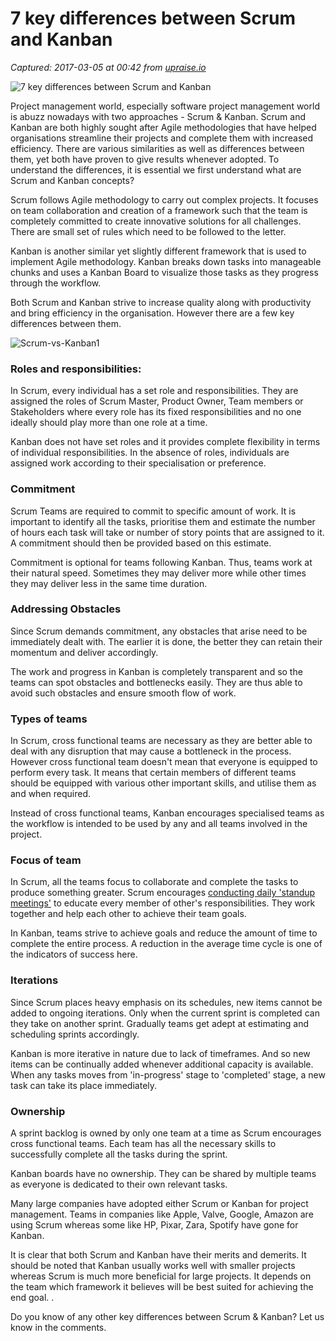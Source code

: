 # 7 key differences between Scrum and Kanban

_Captured: 2017-03-05 at 00:42 from [upraise.io](http://upraise.io/blog/scrum-kanban-project-management/?utm_campaign=coschedule&utm_source=twitter&utm_medium=TechAmoeba&utm_content=7%20key%20differences%20between%20Scrum%20and%20Kanban)_

![7 key differences between Scrum and Kanban](http://upraise.io/wp-content/uploads/sites/2/2016/08/xProject-management-2-1200x550.jpg.pagespeed.ic.0FJODrh116.jpg)

Project management world, especially software project management world is abuzz nowadays with two approaches - Scrum & Kanban. Scrum and Kanban are both highly sought after Agile methodologies that have helped organisations streamline their projects and complete them with increased efficiency. There are various similarities as well as differences between them, yet both have proven to give results whenever adopted. To understand the differences, it is essential we first understand what are Scrum and Kanban concepts?

Scrum follows Agile methodology to carry out complex projects. It focuses on team collaboration and creation of a framework such that the team is completely committed to create innovative solutions for all challenges. There are small set of rules which need to be followed to the letter.

Kanban is another similar yet slightly different framework that is used to implement Agile methodology. Kanban breaks down tasks into manageable chunks and uses a Kanban Board to visualize those tasks as they progress through the workflow.

Both Scrum and Kanban strive to increase quality along with productivity and bring efficiency in the organisation. However there are a few key differences between them.

![Scrum-vs-Kanban1](http://upraise.io/wp-content/uploads/sites/2/2016/08/Scrum-vs-Kanban1.png)

### Roles and responsibilities:

In Scrum, every individual has a set role and responsibilities. They are assigned the roles of Scrum Master, Product Owner, Team members or Stakeholders where every role has its fixed responsibilities and no one ideally should play more than one role at a time.

Kanban does not have set roles and it provides complete flexibility in terms of individual responsibilities. In the absence of roles, individuals are assigned work according to their specialisation or preference.

### Commitment

Scrum Teams are required to commit to specific amount of work. It is important to identify all the tasks, prioritise them and estimate the number of hours each task will take or number of story points that are assigned to it. A commitment should then be provided based on this estimate.

Commitment is optional for teams following Kanban. Thus, teams work at their natural speed. Sometimes they may deliver more while other times they may deliver less in the same time duration.

### Addressing Obstacles

Since Scrum demands commitment, any obstacles that arise need to be immediately dealt with. The earlier it is done, the better they can retain their momentum and deliver accordingly.

The work and progress in Kanban is completely transparent and so the teams can spot obstacles and bottlenecks easily. They are thus able to avoid such obstacles and ensure smooth flow of work.

### Types of teams

In Scrum, cross functional teams are necessary as they are better able to deal with any disruption that may cause a bottleneck in the process. However cross functional team doesn't mean that everyone is equipped to perform every task. It means that certain members of different teams should be equipped with various other important skills, and utilise them as and when required.

Instead of cross functional teams, Kanban encourages specialised teams as the workflow is intended to be used by any and all teams involved in the project.

### Focus of team

In Scrum, all the teams focus to collaborate and complete the tasks to produce something greater. Scrum encourages [conducting daily 'standup meetings'](http://upraise.io/blog/benefits-cautions-standup-meetings/) to educate every member of other's responsibilities. They work together and help each other to achieve their team goals.

In Kanban, teams strive to achieve goals and reduce the amount of time to complete the entire process. A reduction in the average time cycle is one of the indicators of success here.

### Iterations

Since Scrum places heavy emphasis on its schedules, new items cannot be added to ongoing iterations. Only when the current sprint is completed can they take on another sprint. Gradually teams get adept at estimating and scheduling sprints accordingly.

Kanban is more iterative in nature due to lack of timeframes. And so new items can be continually added whenever additional capacity is available. When any tasks moves from 'in-progress' stage to 'completed' stage, a new task can take its place immediately.

### Ownership

A sprint backlog is owned by only one team at a time as Scrum encourages cross functional teams. Each team has all the necessary skills to successfully complete all the tasks during the sprint.

Kanban boards have no ownership. They can be shared by multiple teams as everyone is dedicated to their own relevant tasks.

Many large companies have adopted either Scrum or Kanban for project management. Teams in companies like Apple, Valve, Google, Amazon are using Scrum whereas some like HP, Pixar, Zara, Spotify have gone for Kanban.

It is clear that both Scrum and Kanban have their merits and demerits. It should be noted that Kanban usually works well with smaller projects whereas Scrum is much more beneficial for large projects. It depends on the team which framework it believes will be best suited for achieving the end goal. .

Do you know of any other key differences between Scrum & Kanban? Let us know in the comments.

